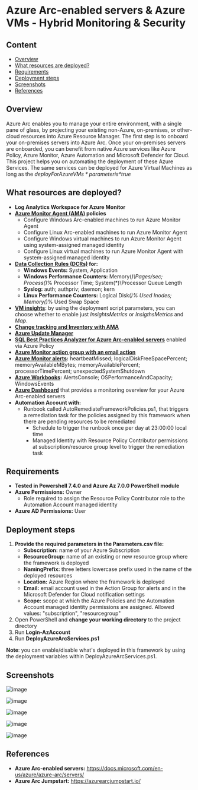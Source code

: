# Azure Arc-enabled servers & Azure VMs - Hybrid Monitoring & Security
## Content
- [Overview](https://github.com/alsanch/azurearcservers#overview)
- [What resources are deployed?](https://github.com/alsanch/azurearcservers#what-resources-are-deployed)
- [Requirements](https://github.com/alsanch/azurearcservers#requirements)
- [Deployment steps](https://github.com/alsanch/azurearcservers#deployment-steps)
- [Screenshots](https://github.com/alsanch/azurearcservers#screenshots)
- [References](https://github.com/alsanch/azurearcservers#references)

## Overview
Azure Arc enables you to manage your entire environment, with a single pane of glass, by projecting your existing non-Azure, on-premises, or other-cloud resources into Azure Resource Manager. The first step is to onboard your on-premises servers into Azure Arc. Once your on-premises servers are onboarded, you can benefit from native Azure services like Azure Policy, Azure Monitor, Azure Automation and Microsoft Defender for Cloud. This project helps you on automating the deployment of these Azure Services. The same services can be deployed for Azure Virtual Machines as long as the *$deployForAzureVMs* parameter is *$true*

## What resources are deployed?
- **Log Analytics Workspace for Azure Monitor**
- **[Azure Monitor Agent (AMA)](https://learn.microsoft.com/azure/azure-monitor/agents/agents-overview) policies**
    - Configure Windows Arc-enabled machines to run Azure Monitor Agent
    - Configure Linux Arc-enabled machines to run Azure Monitor Agent
    - Configure Windows virtual machines to run Azure Monitor Agent using system-assigned managed identity
    - Configure Linux virtual machines to run Azure Monitor Agent with system-assigned managed identity
- **[Data Collection Rules (DCRs)](https://learn.microsoft.com/azure/azure-monitor/essentials/data-collection-rule-overview?tabs=portal) for:**
    - **Windows Events:** System, Application
    - **Windows Performance Counters:** Memory(*)\Pages/sec; Process(*)\% Processor Time; System(*)\Processor Queue Length
    - **Syslog:** auth; authpriv; daemon; kern
    - **Linux Performance Counters:** Logical Disk(*)\% Used Inodes; Memory(*)\% Used Swap Space
- **[VM insights](https://learn.microsoft.com/azure/azure-monitor/vm/vminsights-overview)**: by using the deployment script parameters, you can choose whether to enable just *InsightsMetrics* or *InsigthsMetrics* and *Map*.
- **[Change tracking and Inventory with AMA](https://learn.microsoft.com/azure/automation/change-tracking/overview-monitoring-agent?tabs=win-az-vm)**
- **[Azure Update Manager](https://learn.microsoft.com/azure/update-manager/overview?tabs=azure-vms)**
- **[SQL Best Practices Analyzer for Azure Arc-enabled servers](https://learn.microsoft.com/sql/sql-server/azure-arc/assess?view=sql-server-ver16)** enabled via Azure Policy
- **[Azure Monitor action group with an email action](https://learn.microsoft.com/azure/azure-monitor/alerts/action-groups)**
- **[Azure Monitor alerts](https://learn.microsoft.com/azure/azure-monitor/alerts/alerts-overview):** heartbeatMissed; logicalDiskFreeSpacePercent; memoryAvailableMBytes; memoryAvailablePercent; processorTimePercent; unexpectedSystemShutdown
- **[Azure Workbooks](https://learn.microsoft.com/azure/azure-monitor/visualize/workbooks-overview):** AlertsConsole; OSPerformanceAndCapacity; WindowsEvents
- **[Azure Dashboard](https://learn.microsoft.com/azure/azure-portal/azure-portal-dashboards)** that provides a monitoring overview for your Azure Arc-enabled servers
- **Automation Account with:**
    - Runbook called AutoRemediateFrameworkPolicies.ps1, that triggers a remediation task for the policies assigned by this framework when there are pending resources to be remediated
      - Schedule to trigger the runbook once per day at 23:00:00 local time
      - Managed Identity with Resource Policy Contributor permissions at subscription/resource group level to trigger the remediation task

## Requirements
- **Tested in Powershell 7.4.0 and Azure Az 7.0.0 PowerShell module**
- **Azure Permissions:** Owner
    - Role required to assign the Resource Policy Contributor role to the Automation Account managed identity
- **Azure AD Permissions:** User

## Deployment steps
1. **Provide the required parameters in the Parameters.csv file:**
    - **Subscription:** name of your Azure Subscription
    - **ResourceGroup:** name of an existing or new resource group where the framework is deployed
    - **NamingPrefix:** three letters lowercase prefix used in the name of the deployed resources
    - **Location:** Azure Region where the framework is deployed
    - **Email:** email account used in the Action Group for alerts and in the Microsoft Defender for Cloud notification settings
    - **Scope:** scope at which the Azure Policies and the Automation Account managed identity permissions are assigned. Allowed values: "subscription", "resourcegroup"
2. Open PowerShell and **change your working directory** to the project directory
3. Run **Login-AzAccount**
4. Run **DeployAzureArcServices.ps1**

**Note**: you can enable/disable what's deployed in this framework by using the deployment variables within DeployAzureArcServices.ps1.


## Screenshots
![image](https://user-images.githubusercontent.com/96136892/149989258-91061aae-c1f1-4624-9f16-c6ac5d37b43d.png)

![image](https://user-images.githubusercontent.com/96136892/149988907-35e7a699-99d2-4fb4-b702-4e74dab1f227.png)

![image](https://user-images.githubusercontent.com/96136892/149988605-fba9f597-fb00-4908-be07-85851483b7f6.png)

![image](https://user-images.githubusercontent.com/96136892/149989430-6f7f318e-d7cc-4e12-ba95-1f74fbba157b.png)

![image](https://user-images.githubusercontent.com/96136892/149989168-526f84cb-fb3a-4c64-a3c3-87ef356f4545.png)

## References
- **Azure Arc-enabled servers:** https://docs.microsoft.com/en-us/azure/azure-arc/servers/
- **Azure Arc Jumpstart:** https://azurearcjumpstart.io/
